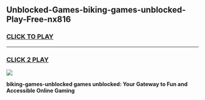 
## Unblocked-Games-biking-games-unblocked-Play-Free-nx816
<h3>
<a href="https://premium76.site?title=biking-games-unblocked&ref=18A">CLICK TO PLAY</a></h3>
<hr>

<h3>
<a href="https://premium76.site?title=biking-games-unblocked&ref=18A">CLICK 2 PLAY</a>
  
</h3>

<a href="https://premium76.site?title=biking-games-unblocked&ref=18A"><img src="https://clearcache.store/games.png"></a>


**biking-games-unblocked games unblocked: Your Gateway to Fun and Accessible Online Gaming**
